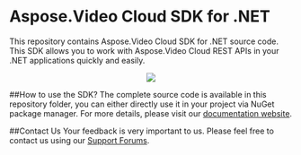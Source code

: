 # Aspose.Video Cloud SDK for .NET
This repository contains Aspose.Video Cloud SDK for .NET source code. This SDK allows you to work with Aspose.Video Cloud REST APIs in your .NET applications quickly and easily.

<p align="center">
  <a title="Download complete Aspose.Video for Cloud source code" href="https://github.com/asposecloud/Aspose.Video-Cloud/archive/master.zip">
	<img src="https://raw.github.com/AsposeExamples/java-examples-dashboard/master/images/downloadZip-Button-Large.png" />
  </a>
</p>

##How to use the SDK?
The complete source code is available in this repository folder, you can either directly use it in your project via NuGet package manager. For more details, please visit our [documentation website](http://www.aspose.com/docs/display/Videocloud/Available+SDKs).

##Contact Us
Your feedback is very important to us. Please feel free to contact us using our [Support Forums](https://www.aspose.com/community/forums/).
